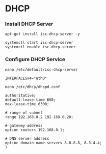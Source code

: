 # DHCP

### Install DHCP Server

```
apt-get install isc-dhcp-server -y
```

```
systemctl start isc-dhcp-server
systemctl enable isc-dhcp-server
```

### Configure DHCP Service

```
nano /etc/default/isc-dhcp-server
```

```
INTERFACESv4="eth0"
```

```
nano /etc/dhcp/dhcpd.conf
```

```
authoritative;
default-lease-time 660;
max-lease-time 6300;

# range of subnet
range 192.168.0.2 192.168.0.20;

# gateway address
option routers 192.168.0.1;

# DNS server address
option domain-name-servers 8.8.8.8, 8.8.4.4;
}
```
